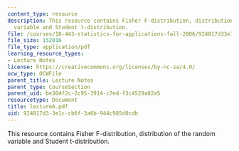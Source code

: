 ```yaml
---
content_type: resource
description: This resource contains Fisher F-distribution, distribution of the random
  variable and Student t-distribution.
file: /courses/18-443-statistics-for-applications-fall-2006/924817d33e1ccb6f3a6b944c985d0cdb_lecture6.pdf
file_size: 152016
file_type: application/pdf
learning_resource_types:
- Lecture Notes
license: https://creativecommons.org/licenses/by-nc-sa/4.0/
ocw_type: OCWFile
parent_title: Lecture Notes
parent_type: CourseSection
parent_uid: be304f2c-2c95-3914-c7ed-f3c4529a02a5
resourcetype: Document
title: lecture6.pdf
uid: 924817d3-3e1c-cb6f-3a6b-944c985d0cdb
---
```

This resource contains Fisher F-distribution, distribution of the random variable and Student t-distribution.